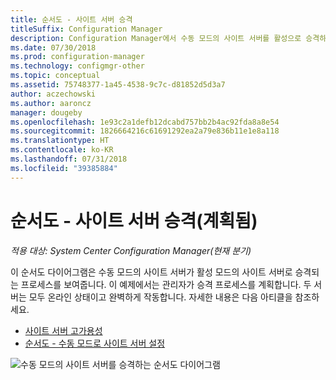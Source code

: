 ```yaml
---
title: 순서도 - 사이트 서버 승격
titleSuffix: Configuration Manager
description: Configuration Manager에서 수동 모드의 사이트 서버를 활성으로 승격하는 방법의 순서도 다이어그램입니다.
ms.date: 07/30/2018
ms.prod: configuration-manager
ms.technology: configmgr-other
ms.topic: conceptual
ms.assetid: 75748377-1a45-4538-9c7c-d81852d5d3a7
author: aczechowski
ms.author: aaroncz
manager: dougeby
ms.openlocfilehash: 1e93c2a1defb12dcabd757bb2b4ac92fda8a8e54
ms.sourcegitcommit: 1826664216c61691292ea2a79e836b11e1e8a118
ms.translationtype: HT
ms.contentlocale: ko-KR
ms.lasthandoff: 07/31/2018
ms.locfileid: "39385884"
---
```

# <a name="flowchart---promote-site-server-planned"></a>순서도 - 사이트 서버 승격(계획됨)

*적용 대상: System Center Configuration Manager(현재 분기)*

이 순서도 다이어그램은 수동 모드의 사이트 서버가 활성 모드의 사이트 서버로 승격되는 프로세스를 보여줍니다. 이 예제에서는 관리자가 승격 프로세스를 계획합니다. 두 서버는 모두 온라인 상태이고 완벽하게 작동합니다. 자세한 내용은 다음 아티클을 참조하세요.  
- [사이트 서버 고가용성](/sccm/core/servers/deploy/configure/site-server-high-availability)  
- [순서도 - 수동 모드로 사이트 서버 설정](/sccm/core/servers/deploy/configure/passive-site-server-flowchart)

![수동 모드의 사이트 서버를 승격하는 순서도 다이어그램](media/promote-site-server.png)